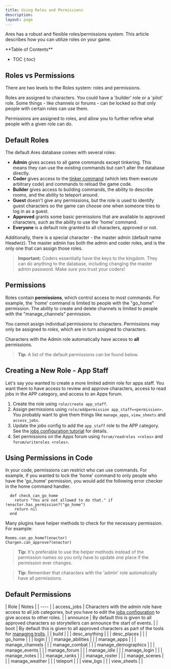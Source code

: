 ```yaml
---
title: Using Roles and Permissions
description:
layout: page
---
```


Ares has a robust and flexible roles/permissions system.  This article describes how you can utilize roles on your game.

<div id="inline_toc" markdown="1">
**Table of Contents**

* TOC
{:toc}
</div>

## Roles vs Permissions

There are two levels to the Roles system:  roles and permissions.

Roles are assigned to characters.  You could have a 'builder' role or a 'pilot' role.  Some things - like channels or forums - can be locked so that only people with certain roles can use them.

Permissions are assigned to roles, and allow you to further refine what people with a given role can do.  

## Default Roles

The default Ares database comes with several roles:

* **Admin** gives access to all game commands except tinkering.  This means they can use the existing commands but can't alter the database directly.
* **Coder** gives access to the [tinker command](/tutorials/code/tinker) (which lets them execute arbitrary code) and commands to reload the game code.
* **Builder** gives access to building commands, the ability to describe rooms, and the ability to teleport around.
* **Guest** doesn't give any permissions, but the role is used to identify guest characters so the game can choose one when someone tries to log in as a guest.
* **Approved** grants some basic permissions that are available to approved characters, such as the ability to use the 'home' command.
* **Everyone** is a default role granted to all characters, approved or not.

Additionally, there is a special character - the master admin (default name Headwiz).  The master admin has both the admin and coder roles, and is the only one that can assign those roles.

> <i class="fa fa-exclamation-triangle"></i> **Important:** Coders essentially have the keys to the kingdom.  They can do anything to the database, including changing the master admin password.  Make sure you trust your coders!

## Permissions

Roles contain **permissions**, which control access to most commands.  For example, the 'home' command is limited to people with the "go_home" permission.  The ability to create and delete channels is limited to people with the "manage_channels" permission.   

You cannot assign individual permissions to characters.  Permissions may only be assigned to *roles*, which are in turn assigned to characters.

Characters with the Admin role automatically have access to **all** permissions.

> <i class="fa fa-info-circle"></i> **Tip:** A list of the default permissions can be found below.

## Creating a New Role - App Staff

Let's say you wanted to create a more limited admin role for apps staff.  You want them to have access to review and approve characters, access to read jobs in the APP category, and access to an Apps forum.

1. Create the role using `role/create app_staff`.
2. Assign permissions using `role/addpermission app_staff=<permission>`.   You probably want to give them things like `manage_apps`, `view_sheets` and `access_jobs`.
3. Update the jobs config to add the `app_staff` role to the APP category.  See the [jobs configuration tutorial](/tutorials/config/jobs) for details.
4. Set permissions on the Apps forum using `forum/readroles <roles>` and `forum/writeroles <roles>`.

## Using Permissions in Code

In your code, permissions can restrict who can use commands.  For example, if you wanted to lock the 'home' command to only people who have the 'go_home' permission, you would add the following error checker in the home command handler.

      def check_can_go_home
        return "You are not allowed to do that." if !enactor.has_permission?("go_home")
        return nil
      end

Many plugins have helper methods to check for the necessary permission.  For example:

    Rooms.can_go_home?(enactor)
    Chargen.can_approve?(enactor)

> <i class="fa fa-info-circle"></i> **Tip:** It's preferable to use the helper methods instead of the permission names so you only have to update one place if the permission ever changes.

> <i class="fa fa-info-circle"></i> **Tip:** Remember that characters with the 'admin' role automatically have all permissions.

## Default Permissions

| Role | Notes |
| ---- |
| access_jobs | Characters with the admin role have access to all job categories, but you have to edit the [jobs configuration](/tutorials/config/jobs) to give access to other roles. |
| announce | By default this is given to all approved characters so storytellers can announce the start of events. |
| boot | By default this is given to all approved characters as part of the tools for [managing trolls](/tutorials/manage/trolls). |
| build | |
| desc_anything | |
| desc_places | | 
| go_home | |
| login | |
| manage_abilities | |
| manage_apps | |
| manage_channels | |
| manage_combat | |
| manage_demographics | |
| manage_events | |
| manage_forum | |
| manage_idle | |
| manage_login | |
| manage_notes | |
| manage_ranks | |
| manage_roster | |
| manage_scenes | |
| manage_weather | |
| teleport | |
| view_bgs | |
| view_sheets | |

